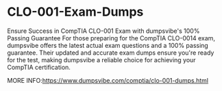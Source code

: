 # CLO-001-Exam-Dumps
Ensure Success in CompTIA CLO-001 Exam with dumpsvibe's 100% Passing Guarantee For those preparing for the CompTIA CLO-0014 exam, dumpsvibe offers the latest actual exam questions and a 100% passing guarantee. Their updated and accurate exam dumps ensure you're ready for the test, making dumpsvibe a reliable choice for achieving your CompTIA certification.

MORE INFO:https://www.dumpsvibe.com/comptia/clo-001-dumps.html
